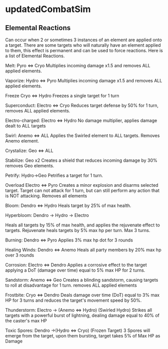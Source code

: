 ﻿# updatedCombatSim
## Elemental Reactions
Can occur when 2 or sometimes 3 instances of an element are applied onto a target. There are some targets who will naturally have an element applied to them, this effect is permanent and can be used to force reactions. Here is a list of Elemental Reactions.

Melt: 
Pyro ⇔ Cryo
Multiplies incoming damage x1.5 and removes ALL applied elements.

Vaporize: 
Hydro ⇔ Pyro
Multiplies incoming damage x1.5 and removes ALL applied elements.

Freeze
Cryo ⇔ Hydro
Freezes a single target for 1 turn

Superconduct:
Electro ⇔ Cryo
Reduces target defense by 50% for 1 turn, removes ALL applied elements. 

Electro-charged:
Electro ⇔ Hydro
No damage multiplier, applies damage dealt to ALL targets

Swirl:
Anemo ⇔ ALL
Applies the Swirled element to ALL targets. Removes Anemo element.

Crystalize: 
Geo ⇔ ALL

Stabilize:
Geo x2
Creates a shield that reduces incoming damage by 30% removes Geo elements.


Petrify:
Hydro→Geo
Petrifies a target for 1 turn.

Overload
Electro ⇔ Pyro
Creates a minor explosion and disarms selected target. Target can not attack for 1 turn, but can still perform any action that is NOT attacking. Removes all elements

Bloom:
Dendro ⇔ Hydro
Heals target by 25% of max health.

Hyperbloom:
Dendro → Hydro → Electro

Heals all targets by 15% of max health, and applies the rejuvenate effect to targets.
Rejuvenate heals targets by 5% max hp per turn. Max 3 turns.


Burning:
Dendro ⇔ Pyro
Applies 3% max hp dot for 3 rounds

Healing Winds: 
Dendro ⇔ Anemo
Heals all party members by 20% max hp over 3 rounds

Corrosion:
Electro ⇔ Dendro
Applies a corrosive effect to the target applying a DoT (damage over time) equal to 5% max HP for 2 turns.

Sandstorm:
Anemo ⇔ Geo
Creates a blinding sandstorm, causing targets to roll at disadvantage for 1 turn.  removes ALL applied elements

Frostbite:
Cryo ⇔ Dendro
Deals damage over time (DoT) equal to 3% max HP for 3 turns and reduces the target's movement speed by 50%.

Thunderstorm:
Electro → (Anemo ⇔ Hydro) (Swirled Hydro)
Strikes all targets with a powerful burst of lightning, dealing damage equal to 40% of the caster's max HP 

Toxic Spores:
Dendro  →(Hydro ⇔ Cryo) (Frozen Target)
3 Spores will emerge from the target, upon them bursting, target takes 5% of Max HP as Damage
